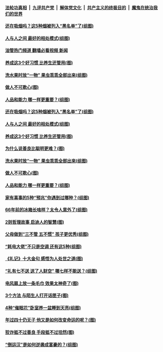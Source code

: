 ####  [法轮功真相](../../../../basic/blob/master/README.md?t=08191031) &nbsp;|&nbsp; [九评共产党](../../../../9ping.md/blob/master/README.md?t=08191031) &nbsp;|&nbsp; [解体党文化](../../../../jtdwh.md/blob/master/README.md?t=08191031)  &nbsp;|&nbsp; [共产主义的终极目的](../../../../gczydzjmd.md/blob/master/README.md?t=08191031) &nbsp;|&nbsp; [魔鬼在统治我们的世界](../../../../mgztzwmdsj.md/blob/master/README.md?t=08191031) 

#### [还在吸烟吗？这5种烟被列入“黑名单”了(组图)](../pages/p8/1013900.md?t=08191031) 

#### [人与人之间 最好的相处模式(组图)](../pages/p8/1014595.md?t=08191031) 

#### [油管热门频道 翻墙必看视频 新闻](http://45.76.130.85:81/youtube.html?08191031)

#### [养成这3个好习惯 比养生还管用(图)](../pages/p8/1014587.md?t=08191031) 

#### [洗水果时放“一物” 果虫乖乖全部出来(组图)](../pages/p8/1013967.md?t=08191031) 

#### [做人不可欺心(图)](../pages/p8/1014125.md?t=08191031) 

#### [人品和能力 哪一样更重要？(组图)](../pages/p8/1014497.md?t=08191031) 

#### [还在吸烟吗？这5种烟被列入“黑名单”了(组图)](../pages/p8/1013900.md?t=08191031) 

#### [人与人之间 最好的相处模式(组图)](../pages/p8/1014595.md?t=08191031) 

#### [养成这3个好习惯 比养生还管用(图)](../pages/p8/1014587.md?t=08191031) 

#### [为什么说善良比聪明更难？(图)](../pages/p8/1014124.md?t=08191031) 

#### [洗水果时放“一物” 果虫乖乖全部出来(组图)](../pages/p8/1013967.md?t=08191031) 

#### [做人不可欺心(图)](../pages/p8/1014125.md?t=08191031) 

#### [人品和能力 哪一样更重要？(组图)](../pages/p8/1014497.md?t=08191031) 

#### [家有喜事的5种“预兆”你遇到过哪种？(组图)](../pages/p8/1013968.md?t=08191031) 

#### [66年前的冰箱长啥样？太令人意外了(组图)](../pages/p8/1014243.md?t=08191031) 

#### [2则哲理故事 启迪人的智慧(图)](../pages/p8/1014116.md?t=08191031) 

#### [父母做到“三不管 五不惯” 孩子更优秀(组图)](../pages/p8/1010933.md?t=08191031) 

#### [“耗电大佬”不只是空调 还有这5种(组图)](../pages/p8/1013775.md?t=08191031) 

#### [《礼记》十大金句 感悟为人处世之道(图)](../pages/p8/1014330.md?t=08191031) 

#### [“礼有七不送 送了人财空” 哪七样不能送？(组图)](../pages/p8/1014283.md?t=08191031) 

#### [电风扇上放一条毛巾 效果太神奇了(图)](../pages/p8/1014290.md?t=08191031) 

#### [3个方法 与陌生人打开话匣子(图)](../pages/p8/1014288.md?t=08191031) 

#### [4种“催眠花”卧室养一盆睡到天亮(组图)](../pages/p8/1012499.md?t=08191031) 

#### [年过四十仍无子 他又是如何改变命运的呢？(图)](../pages/p8/1014118.md?t=08191031) 

#### [狡诈抵不过善良&nbsp;手段抵不过坦然(图)](../pages/p8/1013930.md?t=08191031) 

#### [“倒运汉”是如何逆袭成富豪的？(组图)](../pages/p8/1014029.md?t=08191031) 

<img src='http://gfw-breaker.win/goodnews/indexes/p8.md' width='0px' height='0px'/>
